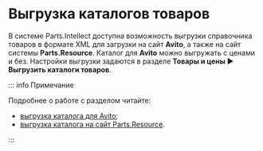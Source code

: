 # Выгрузка каталогов товаров

В системе Parts.Intellect доступна возможность выгрузки справочника товаров в формате XML для загрузки на сайт **Avito**, а также на сайт системы **Parts.Resource**. Каталог для **Avito** можно выгружать с ценами и без. Настройки выгрузки задаются в разделе **Товары и цены ► Выгрузить каталоги товаров**.

::: info Примечание

Подробнее о работе с разделом читайте:
- [выгрузка каталога для Avito](https://product-doc.tradesoft.ru/ai/export_avito/index.htm);
- [выгрузка каталога на сайт Parts.Resource](https://product-doc.tradesoft.ru/ai/synch/index.htm).

:::